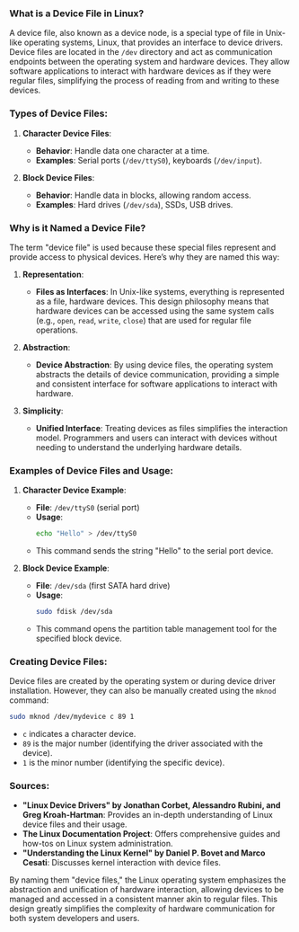 ### What is a Device File in Linux?

A device file, also known as a device node, is a special type of file in Unix-like operating systems,  Linux, that provides an interface to device drivers. Device files are located in the `/dev` directory and act as communication endpoints between the operating system and hardware devices. They allow software applications to interact with hardware devices as if they were regular files, simplifying the process of reading from and writing to these devices.

### Types of Device Files:

1. **Character Device Files**:
   - **Behavior**: Handle data one character at a time.
   - **Examples**: Serial ports (`/dev/ttyS0`), keyboards (`/dev/input`).

2. **Block Device Files**:
   - **Behavior**: Handle data in blocks, allowing random access.
   - **Examples**: Hard drives (`/dev/sda`), SSDs, USB drives.

### Why is it Named a Device File?

The term "device file" is used because these special files represent and provide access to physical devices. Here’s why they are named this way:

1. **Representation**:
   - **Files as Interfaces**: In Unix-like systems, everything is represented as a file,  hardware devices. This design philosophy means that hardware devices can be accessed using the same system calls (e.g., `open`, `read`, `write`, `close`) that are used for regular file operations.
   
2. **Abstraction**:
   - **Device Abstraction**: By using device files, the operating system abstracts the details of device communication, providing a simple and consistent interface for software applications to interact with hardware.

3. **Simplicity**:
   - **Unified Interface**: Treating devices as files simplifies the interaction model. Programmers and users can interact with devices without needing to understand the underlying hardware details.

### Examples of Device Files and Usage:

1. **Character Device Example**:
   - **File**: `/dev/ttyS0` (serial port)
   - **Usage**:
     ```bash
     echo "Hello" > /dev/ttyS0
     ```
   - This command sends the string "Hello" to the serial port device.

2. **Block Device Example**:
   - **File**: `/dev/sda` (first SATA hard drive)
   - **Usage**:
     ```bash
     sudo fdisk /dev/sda
     ```
   - This command opens the partition table management tool for the specified block device.

### Creating Device Files:

Device files are  created by the operating system or during device driver installation. However, they can also be manually created using the `mknod` command:

```bash
sudo mknod /dev/mydevice c 89 1
```

- `c` indicates a character device.
- `89` is the major number (identifying the driver associated with the device).
- `1` is the minor number (identifying the specific device).

### Sources:
- **"Linux Device Drivers" by Jonathan Corbet, Alessandro Rubini, and Greg Kroah-Hartman**: Provides an in-depth understanding of Linux device files and their usage.
- **The Linux Documentation Project**: Offers comprehensive guides and how-tos on Linux system administration.
- **"Understanding the Linux Kernel" by Daniel P. Bovet and Marco Cesati**: Discusses kernel interaction with device files.

By naming them "device files," the Linux operating system emphasizes the abstraction and unification of hardware interaction, allowing devices to be managed and accessed in a consistent manner akin to regular files. This design greatly simplifies the complexity of hardware communication for both system developers and users.
